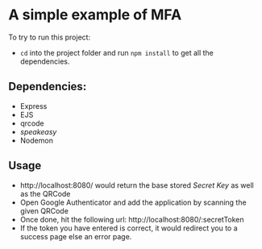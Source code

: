 # A simple example of MFA

To try to run this project:

* `cd` into the project folder and run `npm install` to get all the dependencies.

## Dependencies:
* Express
* EJS
* qrcode
* *speakeasy*
* Nodemon

## Usage

* http://localhost:8080/ would return the base stored *Secret Key* as well as the QRCode
* Open Google Authenticator and add the application by scanning the given QRCode
* Once done, hit the following url: http://localhost:8080/:secretToken
* If the token you have entered is correct, it would redirect you to a success page else an error page.
